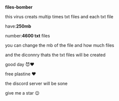    **files-bomber**

this virus creats multip times txt files and each txt file 

have:**250mb**

number:**4600 txt** files

you can change the mb of the file and how much files

and the diconnry thats the txt files will be created 

good day 😈♥️

free plastine ♥️

the discord server will be sone 

give me a star 😉
